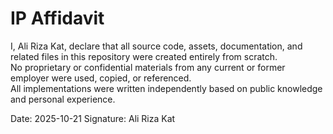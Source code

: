 # IP Affidavit

I, Ali Riza Kat, declare that all source code, assets, documentation, and related files in this repository were created entirely from scratch.  
No proprietary or confidential materials from any current or former employer were used, copied, or referenced.  
All implementations were written independently based on public knowledge and personal experience.  

Date: 2025-10-21
Signature: Ali Riza Kat
